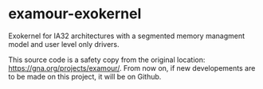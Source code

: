 examour-exokernel
=================

Exokernel for IA32 architectures with a segmented memory managment model and user level only drivers.

This source code is a safety copy from the original location: https://gna.org/projects/examour/.
From now on, if new developements are to be made on this project, it will be on Github.
